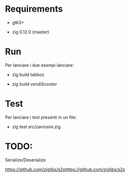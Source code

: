 # Requirements

- gtk3+

- zig 0.12.0 (master)

# Run
Per lanciare i due esempi lanciare:

- zig build tabboz

- zig build vendiScooter 

# Test
Per lanciare i test presenti in un file:
    
- zig test src/zarrosim.zig



# TODO:

Serialize/Deserialize

https://github.com/ziglibs/s2shttps://github.com/ziglibs/s2s
